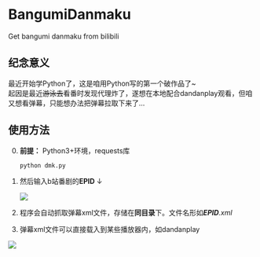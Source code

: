 # BangumiDanmaku
Get bangumi danmaku from bilibili

## 纪念意义  
最近开始学Python了，这是咱用Python写的第一个破作品了~  
起因是最近<del>游泳去</del>看番时发现代理炸了，遂想在本地配合dandanplay观看，但咱又想看弹幕，只能想办法把弹幕拉取下来了...  

## 使用方法  

0. **前提：** Python3+环境，requests库  

    ```
    python dmk.py  
    ```
1. 然后输入b站番剧的**EPID** ↓ 

    ![](https://p.pstatp.com/origin/pgc-image/2909ee6d370e45d8a2e336c9f1972eed)  

2. 程序会自动抓取弹幕xml文件，存储在**同目录**下。文件名形如***EPID**.xml*  

3. 弹幕xml文件可以直接载入到某些播放器内，如dandanplay  


![](https://p.pstatp.com/origin/pgc-image/427507a4c271404ea0cefea556b5345c)  
